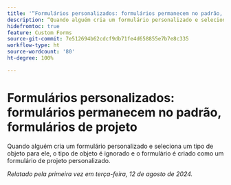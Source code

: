 ```yaml
---
title: '“Formulários personalizados: formulários permanecem no padrão, formulários de projeto”'
description: “Quando alguém cria um formulário personalizado e seleciona um tipo de objeto para ele, o tipo de objeto é ignorado e o formulário é criado como um formulário de projeto personalizado.”
hidefromtoc: true
feature: Custom Forms
source-git-commit: 7e512694b62cdcf9db71fe4d658855e7b7e8c335
workflow-type: ht
source-wordcount: '80'
ht-degree: 100%

---
```



# Formulários personalizados: formulários permanecem no padrão, formulários de projeto

Quando alguém cria um formulário personalizado e seleciona um tipo de objeto para ele, o tipo de objeto é ignorado e o formulário é criado como um formulário de projeto personalizado.

_Relatado pela primeira vez em terça-feira, 12 de agosto de 2024._
